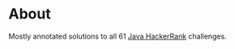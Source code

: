 # About

Mostly annotated solutions to all 61 [Java HackerRank](https://www.hackerrank.com/domains/java) challenges.